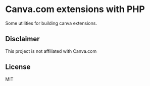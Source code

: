 # Canva.com extensions with  PHP

Some utilities for building canva extensions.

## Disclaimer

This project is not affiliated with Canva.com

## License

MIT

